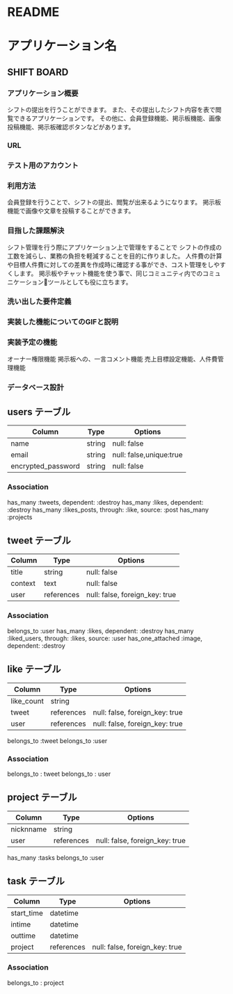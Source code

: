 # README

# アプリケーション名
## SHIFT BOARD

### アプリケーション概要
 シフトの提出を行うことができます。
 また、その提出したシフト内容を表で閲覧できるアプリケーションです。
 その他に、会員登録機能、掲示板機能、画像投稿機能、掲示板確認ボタンなどがあります。

### URL

### テスト用のアカウント

### 利用方法
 会員登録を行うことで、シフトの提出、閲覧が出来るようになります。
 掲示板機能で画像や文章を投稿することができます。

### 目指した課題解決
 シフト管理を行う際にアプリケーション上で管理をすることで
 シフトの作成の工数を減らし、業務の負担を軽減することを目的に作りました。
 人件費の計算や目標人件費に対しての差異を作成時に確認する事ができ、コスト管理をしやすくします。
 掲示板やチャット機能を使う事で、同じコミュニティ内でのコミュニケーションツールとしても役に立ちます。

### 洗い出した要件定義

### 実装した機能についてのGIFと説明

### 実装予定の機能
オーナー権限機能
掲示板への、一言コメント機能
売上目標設定機能、人件費管理機能

### データベース設計


## users テーブル

| Column              | Type    | Options                |
| ------------------- | ------- | ---------------------- |
| name                | string  | null: false            |
| email               | string  | null: false,unique:true|
| encrypted_password  | string  | null: false            |

### Association

   has_many :tweets, dependent: :destroy
   has_many :likes, dependent: :destroy
   has_many :likes_posts, through: :like, source: :post
   has_many :projects

## tweet テーブル

| Column              | Type       | Options                        |
| ------------------- | ---------- | ------------------------------ |
| title               | string     | null: false                    |
| context             | text       | null: false                    |
| user                | references | null: false, foreign_key: true |



### Association

belongs_to :user
has_many :likes,  dependent: :destroy
has_many :liked_users, through: :likes, source: :user
has_one_attached :image,  dependent: :destroy

## like テーブル

| Column              | Type       | Options                        |
| ------------------- | ---------- | ------------------------------ |
| like_count          | string     |                                |
| tweet               | references | null: false, foreign_key: true |
| user                | references | null: false, foreign_key: true |

  belongs_to :tweet
  belongs_to :user

### Association

belongs_to : tweet
belongs_to : user


## project テーブル

| Column                 | Type       | Options                        |
| ---------------------- | ---------- | ------------------------------ |
| nicknname              | string     |                                |
| user                   | references | null: false, foreign_key: true |

  has_many :tasks
  belongs_to :user

## task テーブル

| Column                 | Type       | Options                        |
| ---------------------- | ---------- | ------------------------------ |
| start_time             | datetime   |                                |
| intime                 | datetime   |                                |
| outtime                | datetime   |                                |
| project                | references | null: false, foreign_key: true |

### Association

belongs_to : project

